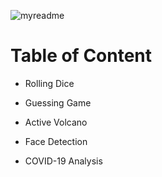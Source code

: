 ![myreadme](https://user-images.githubusercontent.com/70707092/95544092-d0b72880-09bf-11eb-90f7-bdca493307f7.png)

# Table of Content

- Rolling Dice

- Guessing Game

- Active Volcano

- Face Detection

- COVID-19 Analysis


  